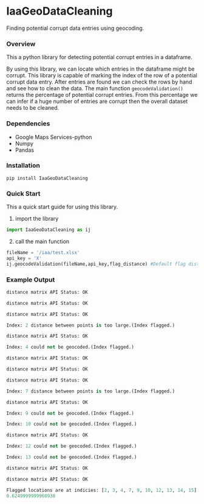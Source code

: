 # IaaGeoDataCleaning
Finding potential corrupt data entries using geocoding.

### Overview
This a python library for detecting potential corrupt entries in a dataframe.

By using this library, we can locate which entries in the dataframe might be corrupt. This library is capable of marking the index of the row of a potential corrupt data entry. After entries are found we can check the rows by hand and see how to clean the data. The main function ```geocodeValidation()```
returns the percentage of potential corrupt entries. From this percentage we can infer if a huge number of entries are corrupt then the overall dataset needs to be cleaned.

### Dependencies

* Google Maps Services-python
* Numpy
* Pandas

### Installation
```
pip install IaaGeoDataCleaning

```
### Quick Start
This a quick start guide for using this library.

1. import the library

```python
import IaaGeoDataCleaning as ij
```

2. call the main function

```python
fileName = '/iaa/test.xlsx'
api_key = 'X'
ij.geocodeValidation(fileName,api_key,flag_distance) #Default flag distance is 12. miles
```

### Example Output

``` python
distance matrix API Status: OK

distance matrix API Status: OK

distance matrix API Status: OK

Index: 2 distance between points is too large.(Index flagged.)

distance matrix API Status: OK

Index: 4 could not be geocoded.(Index flagged.)

distance matrix API Status: OK

distance matrix API Status: OK

distance matrix API Status: OK

Index: 7 distance between points is too large.(Index flagged.)

distance matrix API Status: OK

Index: 9 could not be geocoded.(Index flagged.)

Index: 10 could not be geocoded.(Index flagged.)

distance matrix API Status: OK

Index: 12 could not be geocoded.(Index flagged.)

Index: 13 could not be geocoded.(Index flagged.)

distance matrix API Status: OK

distance matrix API Status: OK

Flagged locations are at indicies: [2, 3, 4, 7, 9, 10, 12, 13, 14, 15]
0.6249999999960938

```
